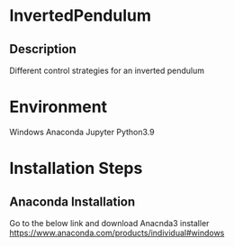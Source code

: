 # InvertedPendulum
## Description
Different control strategies for an inverted pendulum

# Environment 
Windows
Anaconda
Jupyter
Python3.9


# Installation Steps

## Anaconda Installation
Go to the below link and download Anacnda3 installer 
https://www.anaconda.com/products/individual#windows

